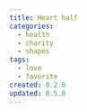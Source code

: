 ```yaml
---
title: Heart half
categories:
  - health
  - charity
  - shapes
tags:
  - love
  - favorite
created: 0.2.0
updated: 0.5.0
---
```

